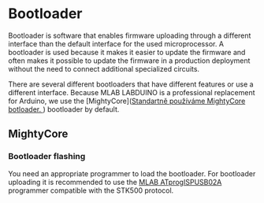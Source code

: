 
# Bootloader
Bootloader is software that enables firmware uploading through a different interface than the default interface for the used microprocessor.
A bootloader is used because it makes it easier to update the firmware and often makes it possible to update the firmware in a production 
deployment without the need to connect additional specialized circuits.

There are several different bootloaders that have different features or use a different interface. Because MLAB LABDUINO is a professional 
replacement for Arduino, we use the [MightyCore]([Standartně používáme MightyCore botloader. ](https://github.com/MCUdude/MightyCore)) bootloader by default. 


## MightyCore
### Bootloader flashing
You need an appropriate programmer to load the bootloader. For bootloader uploading it is recommended to use the [MLAB ATprogISPUSB02A](https://www.mlab.cz/module/ATprogISPUSB02A/) programmer compatible with the STK500 protocol.

